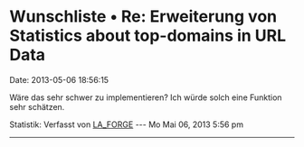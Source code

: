 Wunschliste • Re: Erweiterung von Statistics about top-domains in URL Data
==========================================================================

Date: 2013-05-06 18:56:15

Wäre das sehr schwer zu implementieren? Ich würde solch eine Funktion
sehr schätzen.

Statistik: Verfasst von
[LA\_FORGE](http://forum.yacy-websuche.de/memberlist.php?mode=viewprofile&u=324)
--- Mo Mai 06, 2013 5:56 pm

------------------------------------------------------------------------

